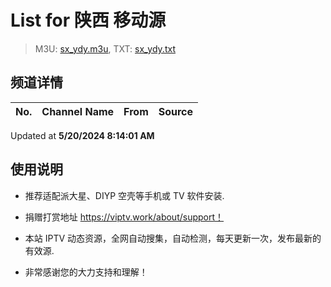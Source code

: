 # List for **陕西 移动源**

> M3U: [sx_ydy.m3u](./sx_ydy.m3u ), TXT: [sx_ydy.txt](./txt/sx_ydy.txt )

## 频道详情

| No. | Channel Name | From | Source |
| --- | ------------ | ---- | ------ |


Updated at **5/20/2024 8:14:01 AM**

## 使用说明

- 推荐适配派大星、DIYP 空壳等手机或 TV 软件安装.

- 捐赠打赏地址 <https://viptv.work/about/support！>

- 本站 IPTV 动态资源，全网自动搜集，自动检测，每天更新一次，发布最新的有效源.

- 非常感谢您的大力支持和理解！
